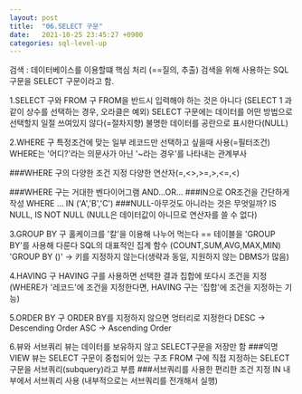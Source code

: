 ```yaml
---
layout: post
title:  "06.SELECT 구문"
date:   2021-10-25 23:45:27 +0900
categories: sql-level-up 
---
```

검색 : 데이터베이스를 이용할떄 핵심 처리 (==질의, 추출)
검색을 위해 사용하는 SQL구문을 SELECT 구문이라고 함.

1.SELECT 구와 FROM 구
    FROM을 반드시 입력해야 하는 것은 아니다 (SELECT 1 과 같이 상수를 선택하는 경우, 오라클은 예외)
    SELECT 구문에는 데이터를 어떤 방법으로 선택할지 일절 쓰여있지 않다(=절차지향)
    불명한 데이터를 공란으로 표시한다(NULL)
    
2.WHERE 구
    특정조건에 맞는 일부 레코드만 선택하고 싶을때 사용(=필터조건)
    WHERE는 '어디?'라는 의문사가 아닌 '~라는 경우'를 나타내는 관계부사
    
###WHERE 구의 다양한 조건 지정
다양한 연산자(=,<>,>=,>,<=,<)

###WHERE 구는 거대한 벤다이어그램
AND...OR...
###IN으로 OR조건을 간단하게 작성
WHERE ... IN ('A','B','C')
###NULL-아무것도 아니라는 것은 무엇일까?
IS NULL, IS NOT NULL (NULL은 데이터값이 아니므로 연산자를 쓸 수 없다)

3.GROUP BY 구
홀케이크를 '칼'을 이용해 나누어 먹는다 == 테이블을 'GROUP BY'를 사용해 다룬다
SQL의 대표적인 집계 함수 (COUNT,SUM,AVG,MAX,MIN)
'GROUP BY ()' -> 키를 지정하지 않는다(생략과 동일, 지원하지 않는 DBMS가 많음)

4.HAVING 구
HAVING 구를 사용하면 선택한 결과 집합에 또다시 조건을 지정
(WHERE가 '레코드'에 조건을 지정한다면, HAVING 구는 '집합'에 조건을 지정하는 기능)

5.ORDER BY 구
ORDER BY를 지정하지 않으면 엉터리로 지정한다
DESC -> Descending Order
ASC -> Ascending Order

6.뷰와 서브쿼리
뷰는 데이터를 보유하지 않고 SELECT구문을 저장만 함
###익명 VIEW
뷰는 SELECT 구문이 중첩되어 있는 구조
FROM 구에 직접 지정하는 SELECT 구문을 서브쿼리(subquery)라고 부름
###서브쿼리를 사용한 편리한 조건 지정
IN 내부에서 서브쿼리 사용
(내부적으로는 서브쿼리를 전개해서 실행)
